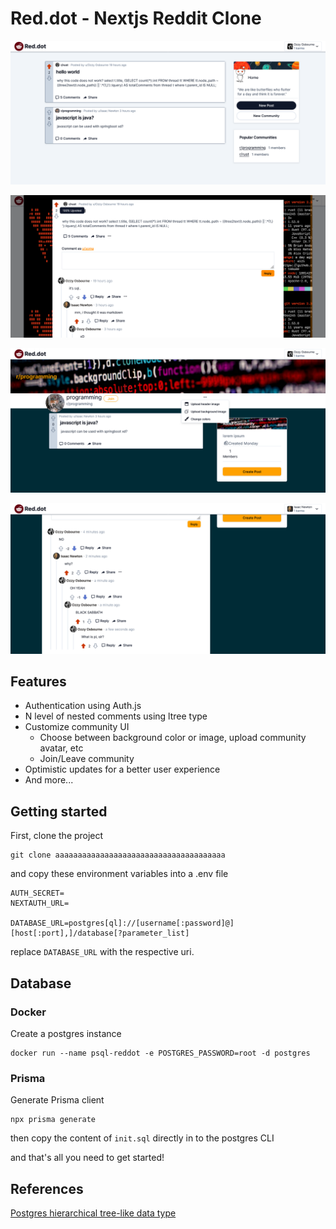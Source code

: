 # Red.dot - Nextjs Reddit Clone

![Home](/public/img/readme/home.png)

![Parallel](/public/img/readme/parallel.png)

![Community](/public/img/readme/community.png)

![Tree](/public/img/readme/tree.png)

## Features

- Authentication using Auth.js
- N level of nested comments using ltree type
- Customize community UI
  - Choose between background color or image, upload community avatar, etc
  - Join/Leave community
- Optimistic updates for a better user experience
- And more...

## Getting started

First, clone the project

```
git clone aaaaaaaaaaaaaaaaaaaaaaaaaaaaaaaaaaaaaa
```

and copy these environment variables into a .env file

```
AUTH_SECRET=
NEXTAUTH_URL=

DATABASE_URL=postgres[ql]://[username[:password]@][host[:port],]/database[?parameter_list]
```

replace `DATABASE_URL` with the respective uri.

## Database

### Docker

Create a postgres instance

```
docker run --name psql-reddot -e POSTGRES_PASSWORD=root -d postgres
```

### Prisma

Generate Prisma client

```
npx prisma generate
```

then copy the content of `init.sql` directly in to the postgres CLI

and that's all you need to get started!

## References

[Postgres hierarchical tree-like data type](https://www.postgresql.org/docs/current/ltree.html)
